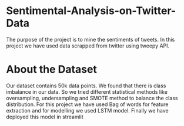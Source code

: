  # Sentimental-Analysis-on-Twitter-Data

The purpose of the project is to mine the sentiments of tweets. In this project we have used data scrapped from twitter using tweepy API.

# About the Dataset

Our dataset contains 50k data points. We found that there is class imbalance in our data. So we tried different statistical methods like oversampling, undersampling and
SMOTE method to balance the class distribution.
For this project we have used Bag of words for feature extraction and for modelling we used LSTM model. Finally we have deployed this model in streamlit 
